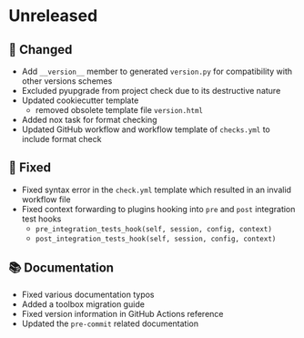 # Unreleased

## 🔧 Changed

* Add `__version__` member to generated `version.py` for compatibility with other versions schemes
* Excluded pyupgrade from project check due to its destructive nature
* Updated cookiecutter template
    - removed obsolete template file `version.html`
* Added nox task for format checking
* Updated GitHub workflow and workflow template of `checks.yml` to include format check

## 🐞 Fixed

* Fixed syntax error in the `check.yml` template which resulted in an invalid workflow file
* Fixed context forwarding to plugins hooking into `pre` and `post` integration test hooks
    - `pre_integration_tests_hook(self, session, config, context)`
    - `post_integration_tests_hook(self, session, config, context)`

## 📚 Documentation

* Fixed various documentation typos
* Added a toolbox migration guide
* Fixed version information in GitHub Actions reference
* Updated the `pre-commit` related documentation
